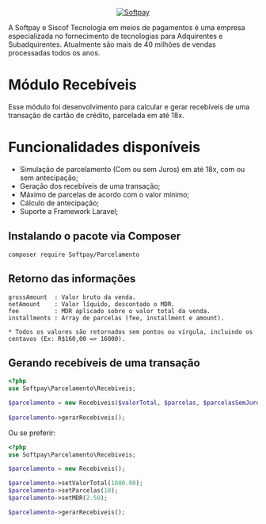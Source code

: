 <p align="center">
 <a href="https://www.softpay.com.br"><img src="https://console.europag.com.br/assets/images/softpay.png" title="Softpay" alt="Softpay"></a>
</p>

A Softpay e Siscof Tecnologia em meios de pagamentos é uma empresa especializada no fornecimento de tecnologias para Adquirentes e Subadquirentes. Atualmente são mais de 40 milhões de vendas processadas todos os anos.

# Módulo Recebíveis

Esse módulo foi desenvolvimento para calcular e gerar recebíveis de uma transação de cartão de crédito, parcelada em até 18x. 

# Funcionalidades disponíveis

 - Simulação de parcelamento (Com ou sem Juros) em até 18x, com ou sem antecipação;
 - Geração dos recebíveis de uma transação;
 - Máximo de parcelas de acordo com o valor mínimo;
 - Cálculo de antecipação;
 - Suporte a Framework Laravel;
 
## Instalando o pacote via Composer

```
composer require Softpay/Parcelamento
```

## Retorno das informações

```
grossAmount  : Valor bruto da venda.
netAmount    : Valor líquido, descontado o MDR.
fee          : MDR aplicado sobre o valor total da venda.
installments : Array de parcelas (fee, installment e amount).

* Todos os valores são retornados sem pontos ou vírgula, incluindo os centavos (Ex: R$160,00 => 16000).

```

## Gerando recebíveis de uma transação

```php
<?php
use Softpay\Parcelamento\Recebiveis;

$parcelamento = new Recebiveis($valorTotal, $parcelas, $parcelasSemJuros, $valorTotal, $MDR);
        
$parcelamento->gerarRecebiveis();

```
Ou se preferir:
```php
<?php
use Softpay\Parcelamento\Recebiveis;

$parcelamento = new Recebiveis();

$parcelamento->setValorTotal(1000.00);
$parcelamento->setParcelas(10);
$parcelamento->setMDR(2.50);

$parcelamento->gerarRecebiveis();

```

